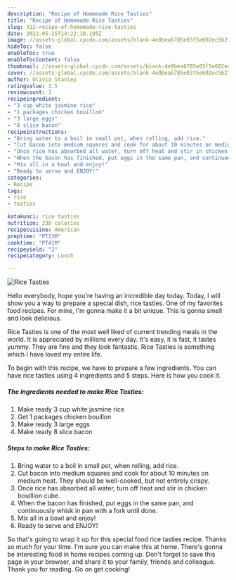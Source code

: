 ```yaml
---
description: "Recipe of Homemade Rice Tasties"
title: "Recipe of Homemade Rice Tasties"
slug: 312-recipe-of-homemade-rice-tasties
date: 2022-05-25T14:22:18.195Z
image: //assets-global.cpcdn.com/assets/blank-4e0bea6785e03f5e602ec562f230caae08da540cada707380b4fe1bbebba43da.png
hideToc: false
enableToc: true
enableTocContent: false
thumbnail: //assets-global.cpcdn.com/assets/blank-4e0bea6785e03f5e602ec562f230caae08da540cada707380b4fe1bbebba43da.png
cover: //assets-global.cpcdn.com/assets/blank-4e0bea6785e03f5e602ec562f230caae08da540cada707380b4fe1bbebba43da.png
author: Olivia Stanley
ratingvalue: 3.5
reviewcount: 3
recipeingredient:
- "3 cup white jasmine rice"
- "1 packages chicken bouillon"
- "3 large eggs"
- "8 slice bacon"
recipeinstructions:
- "Bring water to a boil in small pot, when rolling, add rice."
- "Cut bacon into medium squares and cook for about 10 minutes on medium heat. They should be well-cooked, but not entirely crispy."
- "Once rice has absorbed all water, turn off heat and stir in chicken bouillion cube."
- "When the bacon has finished, put eggs in the same pan, and continuously whisk in pan with a fork until done."
- "Mix all in a bowl and enjoy!"
- "Ready to serve and ENJOY!"
categories:
- Recipe
tags:
- rice
- tasties

katakunci: rice tasties 
nutrition: 238 calories
recipecuisine: American
preptime: "PT13M"
cooktime: "PT41M"
recipeyield: "2"
recipecategory: Lunch

---
```



![Rice Tasties](//assets-global.cpcdn.com/assets/blank-4e0bea6785e03f5e602ec562f230caae08da540cada707380b4fe1bbebba43da.png)

Hello everybody, hope you're having an incredible day today. Today, I will show you a way to prepare a special dish, rice tasties. One of my favorites food recipes. For mine, I'm gonna make it a bit unique. This is gonna smell and look delicious.

Rice Tasties is one of the most well liked of current trending meals in the world. It is appreciated by millions every day. It's easy, it is fast, it tastes yummy. They are fine and they look fantastic. Rice Tasties is something which I have loved my entire life.




To begin with this recipe, we have to prepare a few ingredients. You can have rice tasties using 4 ingredients and 5 steps. Here is how you cook it.

<!--inarticleads1-->

##### The ingredients needed to make Rice Tasties:

1. Make ready 3 cup white jasmine rice
1. Get 1 packages chicken bouillon
1. Make ready 3 large eggs
1. Make ready 8 slice bacon




<!--inarticleads2-->

##### Steps to make Rice Tasties:

1. Bring water to a boil in small pot, when rolling, add rice.
1. Cut bacon into medium squares and cook for about 10 minutes on medium heat. They should be well-cooked, but not entirely crispy.
1. Once rice has absorbed all water, turn off heat and stir in chicken bouillion cube.
1. When the bacon has finished, put eggs in the same pan, and continuously whisk in pan with a fork until done.
1. Mix all in a bowl and enjoy!
1. Ready to serve and ENJOY!



So that's going to wrap it up for this special food rice tasties recipe. Thanks so much for your time. I'm sure you can make this at home. There's gonna be interesting food in home recipes coming up. Don't forget to save this page in your browser, and share it to your family, friends and colleague. Thank you for reading. Go on get cooking!
